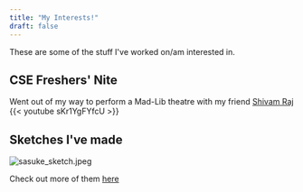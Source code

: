 ```yaml
---
title: "My Interests!"
draft: false
---
```


These are some of the stuff I've worked on/am interested in.

## CSE Freshers' Nite
Went out of my way to perform a Mad-Lib theatre with my friend [Shivam Raj](https://www.instagram.com/_enigma.77)
{{< youtube sKr1YgFYfcU >}}

## Sketches I've made
![sasuke_sketch.jpeg](/sasuke_sketch.jpeg)

Check out more of them [here](https://www.flickr.com/photos/197745906@N07/with/52991938899/)